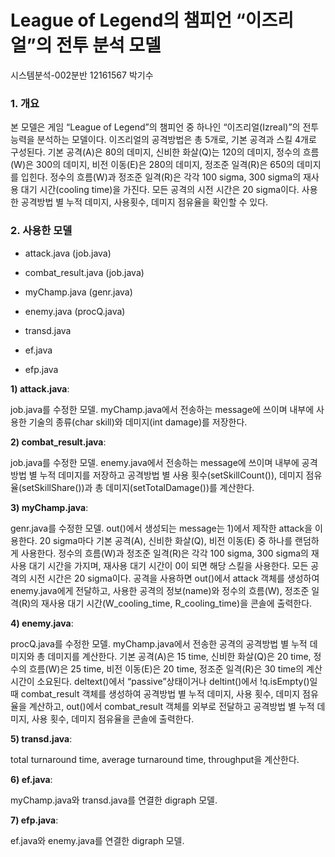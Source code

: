 # League of Legend의 챔피언 “이즈리얼”의 전투 분석 모델</h1>
시스템분석-002분반 12161567 박기수

<h3>1.	개요</h3>
본 모델은 게임 “League of Legend”의 챔피언 중 하나인 “이즈리얼(Izreal)”의 전투 능력을 분석하는 모델이다. 이즈리얼의 공격방법은 총 5개로, 기본 공격과 스킬 4개로 구성된다. 기본 공격(A)은 80의 데미지, 신비한 화살(Q)는 120의 데미지, 정수의 흐름(W)은 300의 데미지, 비전 이동(E)은 280의 데미지, 정조준 일격(R)은 650의 데미지를 입힌다. 정수의 흐름(W)과 정조준 일격(R)은 각각 100 sigma, 300 sigma의 재사용 대기 시간(cooling time)을 가진다. 모든 공격의 시전 시간은 20 sigma이다. 사용한 공격방법 별 누적 데미지, 사용횟수, 데미지 점유율을 확인할 수 있다.

<h3>2.	사용한 모델</h3>

-	attack.java (job.java)    

-	combat_result.java (job.java)   

-	myChamp.java (genr.java)    

-	enemy.java (procQ.java)    

-	transd.java

-	ef.java

-	efp.java

**1)	attack.java**: 

job.java를 수정한 모델. myChamp.java에서 전송하는 message에 쓰이며 내부에 사용한 기술의 종류(char skill)와 데미지(int damage)를 저장한다.

**2)	combat_result.java**: 

job.java를 수정한 모델. enemy.java에서 전송하는 message에 쓰이며 내부에 공격방법 별 누적 데미지를 저장하고 공격방법 별 사용 횟수(setSkillCount()), 데미지 점유율(setSkillShare())과 총 데미지(setTotalDamage())를 계산한다.

**3)	myChamp.java**: 

genr.java를 수정한 모델. out()에서 생성되는 message는 1)에서 제작한 attack을 이용한다. 20 sigma마다 기본 공격(A), 신비한 화살(Q), 비전 이동(E) 중 하나를 랜덤하게 사용한다. 정수의 흐름(W)과 정조준 일격(R)은 각각 100 sigma, 300 sigma의 재사용 대기 시간을 가지며, 재사용 대기 시간이 0이 되면 해당 스킬을 사용한다. 모든 공격의 시전 시간은 20 sigma이다. 공격을 사용하면 out()에서 attack 객체를 생성하여 enemy.java에게 전달하고, 사용한 공격의 정보(name)와 정수의 흐름(W), 정조준 일격(R)의 재사용 대기 시간(W_cooling_time, R_cooling_time)을 콘솔에 출력한다. 

**4)	enemy.java**: 

procQ.java를 수정한 모델. myChamp.java에서 전송한 공격의 공격방법 별 누적 데미지와 총 데미지를 계산한다. 기본 공격(A)은 15 time, 신비한 화살(Q)은 20 time, 정수의 흐름(W)은 25 time, 비전 이동(E)은 20 time, 정조준 일격(R)은 30 time의 계산 시간이 소요된다. deltext()에서 “passive”상태이거나 deltint()에서 !q.isEmpty()일 때 combat_result 객체를 생성하여 공격방법 별 누적 데미지, 사용 횟수, 데미지 점유율을 계산하고, out()에서 combat_result 객체를 외부로 전달하고 공격방법 별 누적 데미지, 사용 횟수, 데미지 점유율을 콘솔에 출력한다.

**5)	transd.java**: 

total turnaround time, average turnaround time, throughput을 계산한다.

**6)	ef.java**:

myChamp.java와 transd.java를 연결한 digraph 모델.

**7)	efp.java**: 

ef.java와 enemy.java를 연결한 digraph 모델.
